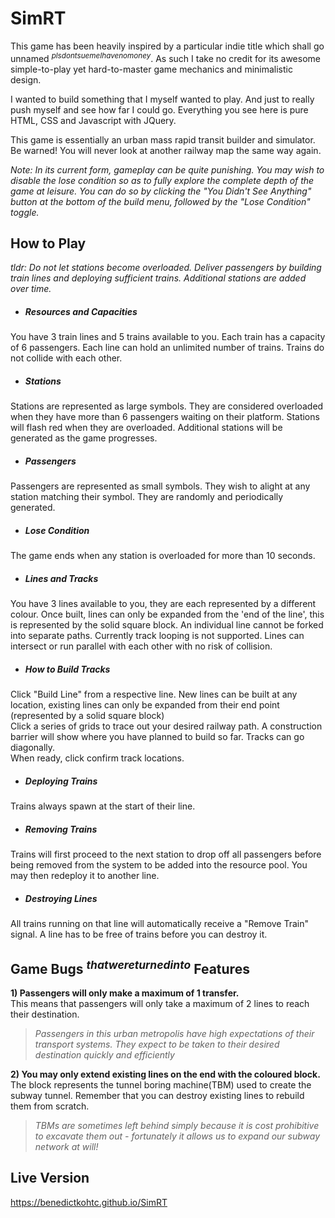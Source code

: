# SimRT

This game has been heavily inspired by a particular indie title which shall go unnamed <sup>*plsdontsuemeIhavenomoney*</sup>. As such I take no credit for its awesome simple-to-play yet hard-to-master game mechanics and minimalistic design.

I wanted to build something that I myself wanted to play. And just to really push myself and see how far I could go. Everything you see here is pure HTML, CSS and Javascript with JQuery.

This game is essentially an urban mass rapid transit builder and simulator. Be warned! You will never look at another railway map the same way again.

*Note: In its current form, gameplay can be quite punishing. You may wish to disable the lose condition so as to fully explore the complete depth of the game at leisure. You can do so by clicking the "You Didn't See Anything" button at the bottom of the build menu, followed by the "Lose Condition" toggle.*

## How to Play

*tldr: Do not let stations become overloaded. Deliver passengers by building train lines and deploying sufficient trains. Additional stations are added over time.*

* ##### Resources and Capacities
You have 3 train lines and 5 trains available to you. Each train has a capacity of 6 passengers. Each line can hold an unlimited number of trains. Trains do not collide with each other.

* ##### Stations
Stations are represented as large symbols. They are considered overloaded when they have more than 6 passengers waiting on their platform. Stations will flash red when they are overloaded. Additional stations will be generated as the game progresses.

* ##### Passengers
Passengers are represented as small symbols. They wish to alight at any station matching their symbol. They are randomly and periodically generated.

* ##### Lose Condition
The game ends when any station is overloaded for more than 10 seconds.

* ##### Lines and Tracks
You have 3 lines available to you, they are each represented by a different colour. Once built, lines can only be expanded from the 'end of the line', this is represented by the solid square block. An individual line cannot be forked into separate paths. Currently track looping is not supported. Lines can intersect or run parallel with each other with no risk of collision.

* ##### How to Build Tracks
Click "Build Line" from a respective line. New lines can be built at any location, existing lines can only be expanded from their end point (represented by a solid square block)  
Click a series of grids to trace out your desired railway path. A construction barrier will show where you have planned to build so far. Tracks can go diagonally.  
When ready, click confirm track locations.

* ##### Deploying Trains
Trains always spawn at the start of their line.

* ##### Removing Trains
Trains will first proceed to the next station to drop off all passengers before being removed from the system to be added into the resource pool. You may then redeploy it to another line.

* ##### Destroying Lines
All trains running on that line will automatically receive a "Remove Train" signal. A line has to be free of trains before you can destroy it.

## Game Bugs <sup>*thatwereturnedinto*</sup> Features
**1) Passengers will only make a maximum of 1 transfer.**<br>
This means that passengers will only take a maximum of 2 lines to reach their destination.

> *Passengers in this urban metropolis have high expectations of their transport systems. They expect to be taken to their desired destination quickly and efficiently*

**2) You may only extend existing lines on the end with the coloured block.**<br>
The block represents the tunnel boring machine(TBM) used to create the subway tunnel. Remember that you can destroy existing lines to rebuild them from scratch.

> *TBMs are sometimes left behind simply because it is cost prohibitive to excavate them out - fortunately it allows us to expand our subway network at will!*

## Live Version

https://benedictkohtc.github.io/SimRT
